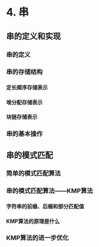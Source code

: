 # 4. 串

## 串的定义和实现

### 串的定义

### 串的存储结构

#### 定长顺序存储表示

#### 堆分配存储表示

#### 块链存储表示

### 串的基本操作

## 串的模式匹配

### 简单的模式匹配算法

### 串的模式匹配算法——KMP算法

#### 字符串的前缀、后缀和部分匹配值

#### KMP算法的原理是什么

### KMP算法的进一步优化